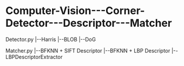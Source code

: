 # Computer-Vision---Corner-Detector---Descriptor---Matcher
Detector.py
	|--Harris 
	|--BLOB
	|--DoG

Matcher.py
	|--BFKNN + SIFT Descriptor
	|--BFKNN + LBP Descriptor
	|--LBPDescriptorExtractor
